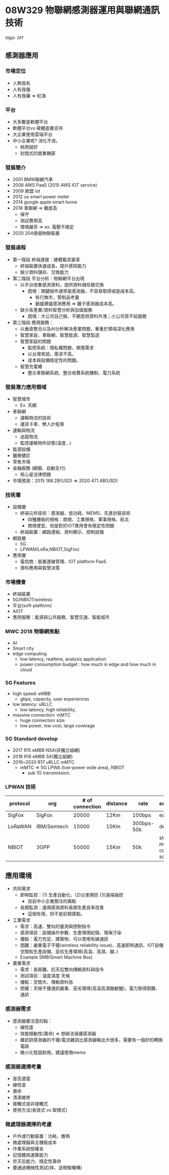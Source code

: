 # 08W329 物聯網感測器運用與聯網通訊技術

###### tags: `IOT`

## 感測器應用
### 市場定位
- 人無我有
- 人有我優
- 人有我廉 => 紅海

### 平台
- 大多數是軟體平台
- 軟體平台vs 硬體底層支持
- 大企業使用雲端平台
- 中小企業呢? 消化不良。
    - 夠用就好
    - 封閉式的營業機密

### 發展簡介
- 2001 BMW聯網汽車
- 2006 AWS PaaS (2015 AWS IOT service)
- 2009 歐盟 iot 
- 2012 us smart power meter
- 2014 google apple smart home
- 2018 車聯網 => 難度高
    - 保守
    - 測試費用高
    - 環境嚴苛 => ex. 電壓不穩定
- 2020 204億個物聯裝置

### 發展過程
- 第一階段 終端連接：硬體載具變革
    - 終端裝置快速成長，提升感知能力
    - 缺少資料儲存、交換能力
- 第二階段 平台分析：物聯網平台出現
    - 以平台收集感測資料，提供資料儲存跟交換
        - 困境：關鍵組件通常是感測器，不容易取得或是成本高。
            - 有行無市，管制品考量
            - 鍋爐爆爐感測應用 => 離子感測器成本高。
    - 缺少各產業/資料智慧分析與加值服務
        - 困境：大公司自己做，不願意把資料外洩；小公司買不起服務
- 第三階段 應用服務： 
    - 以垂直整合以及AI分析解決產業問題，著重於領域深化應用
    - 智慧家庭、車聯網、智慧能源、智慧製造
    - 智慧家庭的問題
        - 監控系統：隱私權問題，頻寬需求
        - 以台灣來說，需求不高。
        - 成本與設備穩定性的問題。
    - 智慧充電樁
        - 整合車聯網系統、整合收費系統機制、電力系統

### 發展潛力應用領域
- 智慧城市
    - Ex. 天網
- 車聯網
    - 運輸物流的技術
    - 運貨卡車、無人計程車
- 運輸與物流
    - 追蹤物流
    - 監控運輸物件狀態(溫度...)
- 能源設備
- 醫療健診
- 零售市場
- 金融服務 (網銀、自動支付)
    - 核心是法律問題
- 市場預測：2015 188.2B(USD) => 2020 471.4B(USD)

### 技術層
- 設備層
    - 終端元件技術：感測器、低功耗、MEMS、先進封裝技術
        - 四種層級的規格：商規、工業規格、軍事規格、航太
        - 商規便宜，但是對於IOT應用會有穩定性問題
    - 終端裝置：網路連結、資料顯示、控制設備
- 網路層
    - 5G
    - LPWAN(LoRa,NBIOT,SigFox)
- 應用層
    - 電信商：裝置連線管理、IOT platform PaaS
    - 資料應用與智慧決策

### 市場機會
- 終端裝置
- 5G/NBIOT/wireless 
- 平台(soft-platform)
- AIOT
- 應用服務：能源與公共服務、智慧交通、智能城市

### MWC 2018 物聯網焦點
- AI
- Smart city
- edge computing
    - low latency, realtime, analysis application
    - power consumption budget : how much in edge and how much in cloud

### 5G Features
- high speed: eMBB
    - gbps, capacity, user experiences
- low latency: uRLLC
    - low latency, high reliability,
- massive connection: mMTC
    - huge connection size
    - low power, low cost, large coverage

### 5G Standard develop
- 2017 R15 eMBB NSA(非獨立組網)
- 2018 R16 eMBB SA(獨立組網)
- 2019~2020 R17 uRLLC mMTC
    - mMTC => 5G LPWA (low-power wide area), NBIOT
        - sub 1G transmission.

### LPWAN 技術



| protocol | org         | # of connection | distance | rate       | ecosystem                          |
| -------- | ----------- | --------------- | -------- | ---------- | ---------------------------------- |
| SigFox   | SigFox      | 20000           | 12Km     | 100bps     | early stage                        |
| LoRaWAN  | IBM/Semtech | 10000           | 10Km     | 300bps-50k | developed                          |
| NBIOT    | 3GPP        | 50000           | 15Km     | 50k        | slow start, most complete solution |


## 應用環境
- 共同需求
    - 即時監控：(1) 生產自動化、(2)災害預防 (3)遠端操控
        - 目前中小企業關注的痛點
    - 長期監測：運用感測資料長期生產良率改善
        - 這個有用，但不是前期賣點。
- 工業需求
    - 需求：高速、雙向的量測與控制指令
    - 感測項目：設備操作參數、生產環境紀錄、環保汙染
    - 優點：電力充足、建築物、可以使用有線通訊
    - 困難：嚴重電子干擾(wireless reliability issue)、高速即時通訊、IOT設備空間和生產設備、惡劣生產環境(高溫、高濕、酸、)
    - Example SMB(Smart Machine Box)
- 農業需求
    - 需求：長距離、抗天后雙向傳輸資料與指令
    - 測試項目：溫度濕度 天候
    - 優點：空間大、傳輸資料低
    - 困擾：天候干擾通訊嚴重、惡劣環境(高溫高濕酸鹼鹽)，電力取得困難、通訊

### 感測器需求
- 感測器要注意的點：
    - 線性度
    - 效能穩動性(壽命) => 想辦法保護感測器
    - 雜訊對感測器的干擾(電流雜訊比感測器輸出大很多，需要有一個好的轉換電路
    - 微小化堅固耐用，建議使用mems

### 感測器選擇考量
- 是否適當
- 線性度
- 壽命
- 清潔維修
- 接觸式或非接觸式
- 使用方法(長效式 vs 取樣式)

### 微處理器選擇的考慮
- 戶外或行動裝置：功耗、散熱
- 微處理器與主機板成本
- 作業系統授權金
- 記憶體與運算能力
- 奈天后能力、穩定性壽命
- 要通過機械性測試(摔、送檢驗機構)


## 